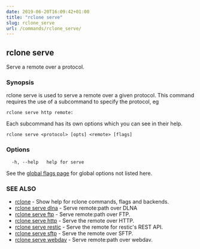 ```yaml
---
date: 2019-06-20T16:09:42+01:00
title: "rclone serve"
slug: rclone_serve
url: /commands/rclone_serve/
---
```

## rclone serve

Serve a remote over a protocol.

### Synopsis

rclone serve is used to serve a remote over a given protocol. This
command requires the use of a subcommand to specify the protocol, eg

    rclone serve http remote:

Each subcommand has its own options which you can see in their help.


```
rclone serve <protocol> [opts] <remote> [flags]
```

### Options

```
  -h, --help   help for serve
```

See the [global flags page](/flags/) for global options not listed here.

### SEE ALSO

* [rclone](/commands/rclone/)	 - Show help for rclone commands, flags and backends.
* [rclone serve dlna](/commands/rclone_serve_dlna/)	 - Serve remote:path over DLNA
* [rclone serve ftp](/commands/rclone_serve_ftp/)	 - Serve remote:path over FTP.
* [rclone serve http](/commands/rclone_serve_http/)	 - Serve the remote over HTTP.
* [rclone serve restic](/commands/rclone_serve_restic/)	 - Serve the remote for restic's REST API.
* [rclone serve sftp](/commands/rclone_serve_sftp/)	 - Serve the remote over SFTP.
* [rclone serve webdav](/commands/rclone_serve_webdav/)	 - Serve remote:path over webdav.

